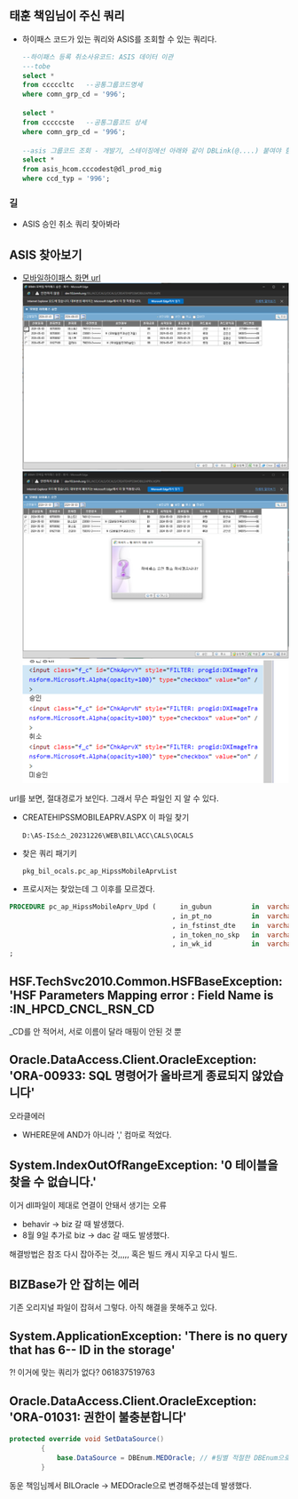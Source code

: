 




## 태훈 책임님이 주신 쿼리
- 하이패스 코드가 있는 쿼리와 ASIS를 조회할 수 있는 쿼리다.
    ```sql
    --하이패스 등록 취소사유코드: ASIS 데이터 이관
    ---tobe
    select *
    from cccccltc   --공통그룹코드명세
    where comn_grp_cd = '996';

    select *
    from cccccste   --공통그룹코드 상세
    where comn_grp_cd = '996';

    --asis 그룹코드 조회 - 개발기, 스테이징에선 아래와 같이 DBLink(@....) 붙여야 함. 운영기 조회시엔 빼도 됨.
    select *
    from asis_hcom.cccodest@dl_prod_mig
    where ccd_typ = '996';
    ```

### 길
- ASIS 승인 취소 쿼리 찾아봐라

## ASIS 찾아보기
- [모바일하이패스 화면 url](http://dev10.brmh.org/BIL/ACC/CALS/OCALS/CREATEHIPSSMOBILEAPRV.ASPX)
    ![](/보라매SI/img/2024-08-03하이패스ASIS.png)
    ![](/보라매SI/img/2024-08-03하이패스ASIS2.png)
    ![](/보라매SI/img/2024-08-03하이패스ASIS3.png)


url를 보면, 절대경로가 보인다. 그래서 무슨 파일인 지 알 수 있다.
- CREATEHIPSSMOBILEAPRV.ASPX 이 파일 찾기
    ```
    D:\AS-IS소스_20231226\WEB\BIL\ACC\CALS\OCALS
    ```


- 찾은 쿼리 패기키
    ```
    pkg_bil_ocals.pc_ap_HipssMobileAprvList
    ```


- 프로시저는 찾았는데 그 이후를 모르겠다.
```SQL
PROCEDURE pc_ap_HipssMobileAprv_Upd (      in_gubun          in  varchar2     -- 승인, 취소, 미승인
		                                 , in_pt_no    		 in  varchar2     -- 환자 번호
		                                 , in_fstinst_dte    in  varchar2     -- 적용시작일자?
		                                 , in_token_no_skp   in  varchar2     -- SKP 하이패스 토큰
		                                 , in_wk_id          in  varchar2 )
; 
```


## HSF.TechSvc2010.Common.HSFBaseException: 'HSF Parameters Mapping error : Field Name is  :IN_HPCD_CNCL_RSN_CD
_CD를 안 적어서, 서로 이름이 달라 매핑이 안된 것 뿐
 
## Oracle.DataAccess.Client.OracleException: 'ORA-00933: SQL 명령어가 올바르게 종료되지 않았습니다'

오라클에러
- WHERE문에 AND가 아니라 ',' 컴마로 적었다.

## System.IndexOutOfRangeException: '0 테이블을 찾을 수 없습니다.'
이거 dll파일이 제대로 연결이 안돼서 생기는 오류

- behavir -> biz 갈 때 발생했다.
- 8월 9일 추가로 biz -> dac 갈 때도 발생했다.

해결방법은 참조 다시 잡아주는 것,,,,, 혹은 빌드 캐시 지우고 다시 빌드.


## BIZBase가 안 잡히는 에러
기존 오리지널 파일이 잡혀서 그렇다. 아직 해결을 못해주고 있다. 

## System.ApplicationException: 'There is no query that has 6-- ID in the storage'

?! 이거에 맞는 쿼리가 없다? 
061837519763


## Oracle.DataAccess.Client.OracleException: 'ORA-01031: 권한이 불충분합니다'
```CS
protected override void SetDataSource()
        {
            base.DataSource = DBEnum.MEDOracle; // #팀별 적절한 DBEnum으로 변경
        }

```
동운 책임님께서 BILOracle -> MEDOracle으로 변경해주셨는데 발생했다.